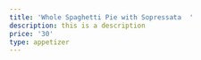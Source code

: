 ```yaml
---
title: 'Whole Spaghetti Pie with Sopressata  '
description: this is a description
price: '30'
type: appetizer
---
```


